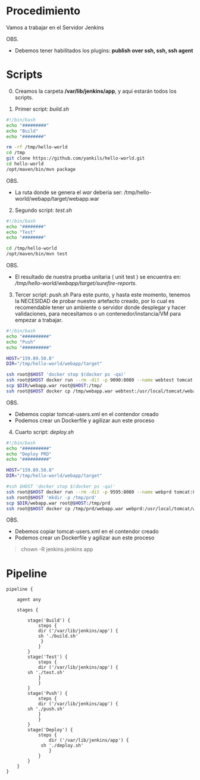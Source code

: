 Procedimiento
================
Vamos a trabajar en el Servidor Jenkins

OBS.

* Debemos tener habilitados los plugins: **publish over ssh, ssh, ssh agent**

# Scripts
0. Creamos la carpeta **/var/lib/jenkins/app**, y aqui estarán todos los scripts.

1. Primer script: *build.sh*
```sh
#!/bin/bash
echo "#########"
echo "Build"
echo "########"

rm -rf /tmp/hello-world
cd /tmp
git clone https://github.com/yankils/hello-world.git
cd hello-world
/opt/maven/bin/mvn package
```
OBS.
* La ruta donde se genera el *war* deberia ser: /tmp/hello-world/webapp/target/webapp.war

2. Segundo script: *test.sh* 
```sh
#!/bin/bash
echo "########"
echo "Test"
echo "########"

cd /tmp/hello-world
/opt/maven/bin/mvn test
```
OBS.
* El resultado de nuestra prueba unitaria ( unit test ) se encuentra en: */tmp/hello-world/webapp/target/surefire-reports*.


3. Tercer script:  *push.sh*
Para este punto, y hasta este momento, tenemos la NECESIDAD de probar nuestro artefacto creado, por lo cual es recomendable tener un ambiente o servidor
donde desplegar y hacer validaciones, para necesitamos o un contenedor/instancia/VM para empezar a trabajar.
```sh
#!/bin/bash
echo "##########"
echo "Push"
echo "##########"

HOST="159.89.50.8"
DIR="/tmp/hello-world/webapp/target"

ssh root@$HOST 'docker stop $(docker ps -qa)'
ssh root@$HOST docker run --rm -dit -p 9090:8080 --name webtest tomcat:8.5
scp $DIR/webapp.war root@$HOST:/tmp/
ssh root@$HOST docker cp /tmp/webapp.war webtest:/usr/local/tomcat/webapps/

```
OBS.
* Debemos copiar tomcat-users.xml en el contendor creado
* Podemos crear un Dockerfile y agilizar aun este proceso

4. Cuarto script: *deploy.sh*
```sh
#!/bin/bash
echo "##########"
echo "Deploy PRD"
echo "##########"

HOST="159.89.50.8"
DIR="/tmp/hello-world/webapp/target"

#ssh $HOST 'docker stop $(docker ps -qa)'
ssh root@$HOST docker run --rm -dit -p 9595:8080 --name webprd tomcat:8.5
ssh root@$HOST 'mkdir -p /tmp/prd'
scp $DIR/webapp.war root@$HOST:/tmp/prd
ssh root@$HOST docker cp /tmp/prd/webapp.war webprd:/usr/local/tomcat/webapps/
```
OBS.
* Debemos copiar tomcat-users.xml en el contendor creado
* Podemos crear un Dockerfile y agilizar aun este proceso
> chown -R jenkins.jenkins app 

# Pipeline
```
pipeline {

    agent any

    stages {

        stage('Build') { 
            steps {
            dir ('/var/lib/jenkins/app') { 
            sh './build.sh'
             }
            } 
        }                        
        stage('Test') {
            steps {
            dir ('/var/lib/jenkins/app') {
		sh './test.sh'
            }
            }
        }
        stage('Push') {
            steps {
            dir ('/var/lib/jenkins/app') {
		sh './push.sh'
            }
            }
        }
        stage('Deploy') {
            steps {
                dir ('/var/lib/jenkins/app') {
    	     sh './deploy.sh'
                }
            }
        }
    }
}
```
